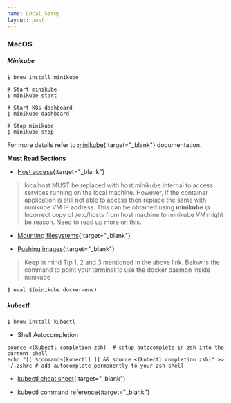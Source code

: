 ```yaml
---
name: Local Setup
layout: post
---
```


### MacOS

##### Minikube

```
$ brew install minikube

# Start minikube
$ minikube start

# Start K8s dashboard
$ minikube dashboard

# Stop minikube
$ minikube stop

```

For more details refer to [minikube](https://minikube.sigs.k8s.io/docs/start/){:target="_blank"} documentation.

**Must Read Sections**
* [Host access](https://minikube.sigs.k8s.io/docs/handbook/host-access/){:target="_blank"}
> localhost MUST be replaced with host.minikube.internal to access services running on the local machine. However, if 
> the container application is still not able to access then replace the same with minikube VM IP address. This can be 
> obtained using **minikube ip** Incorrect copy of /etc/hosts from host machine to minikube VM might be reason. Need to
> read up more on this.

* [Mounting filesystems](https://minikube.sigs.k8s.io/docs/handbook/mount/){:target="_blank"}

* [Pushing images](https://minikube.sigs.k8s.io/docs/handbook/pushing/){:target="_blank"}
> Keep in mind Tip 1, 2 and 3 mentioned in the above link. Below is the command to point your terminal to use the docker 
> daemon inside minikube
```
$ eval $(minikube docker-env)
```

##### kubectl

```
$ brew install kubectl
```

* Shell Autocompletion
```
source <(kubectl completion zsh)  # setup autocomplete in zsh into the current shell
echo "[[ $commands[kubectl] ]] && source <(kubectl completion zsh)" >> ~/.zshrc # add autocomplete permanently to your zsh shell
```

* [kubectl cheat sheet](https://kubernetes.io/docs/reference/kubectl/cheatsheet/){:target="_blank"}

* [kubectl command reference](https://kubernetes.io/docs/reference/generated/kubectl/kubectl-commands#-strong-getting-started-strong-){:target="_blank"}
